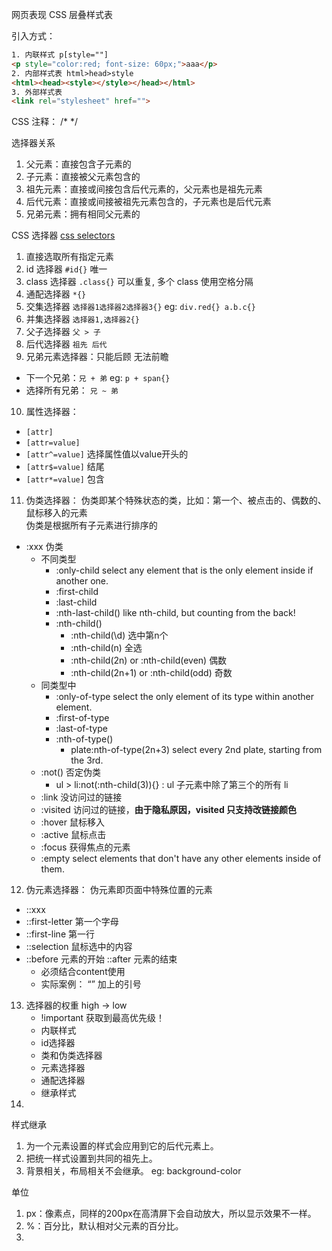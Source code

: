 网页表现
CSS 层叠样式表

引入方式：
```html
1. 内联样式 p[style=""]
<p style="color:red; font-size: 60px;">aaa</p>
2. 内部样式表 html>head>style
<html><head><style></style></head></html>
3. 外部样式表
<link rel="stylesheet" href="">
``` 

CSS 注释： /* */

选择器关系
1. 父元素：直接包含子元素的
2. 子元素：直接被父元素包含的
3. 祖先元素：直接或间接包含后代元素的，父元素也是祖先元素
4. 后代元素：直接或间接被祖先元素包含的，子元素也是后代元素
5. 兄弟元素：拥有相同父元素的

CSS 选择器
[css selectors](https://github.com/flukeout/css-diner)
1. 直接选取所有指定元素
2. id 选择器 `#id{}` 唯一
3. class 选择器 `.class{}` 可以重复, 多个 class 使用空格分隔
4. 通配选择器 `*{}`
5. 交集选择器 `选择器1选择器2选择器3{}` eg: `div.red{} a.b.c{}`
6. 并集选择器 `选择器1,选择器2{}`
7. 父子选择器 `父 > 子`
8. 后代选择器 `祖先 后代`
9. 兄弟元素选择器：只能后顾 无法前瞻
  - 下一个兄弟：`兄 + 弟` eg: `p + span{}`
  - 选择所有兄弟： `兄 ~ 弟` 
10. 属性选择器：
  - `[attr]`
  - `[attr=value]`
  - `[attr^=value]` 选择属性值以value开头的
  - `[attr$=value]` 结尾
  - `[attr*=value]` 包含
11. 伪类选择器：
伪类即某个特殊状态的类，比如：第一个、被点击的、偶数的、鼠标移入的元素  
伪类是根据所有子元素进行排序的
  - :xxx 伪类
    - 不同类型
      - :only-child select any element that is the only element inside if another one.
      - :first-child
      - :last-child
      - :nth-last-child() like nth-child, but counting from the back!
      - :nth-child()
        - :nth-child(\d) 选中第n个
        - :nth-child(n) 全选
        - :nth-child(2n) or :nth-child(even) 偶数
        - :nth-child(2n+1) or :nth-child(odd) 奇数
    - 同类型中
      - :only-of-type select the only element of its type within another element.
      - :first-of-type 
      - :last-of-type 
      - :nth-of-type()
        - plate:nth-of-type(2n+3) select every 2nd plate, starting from the 3rd.
    - :not() 否定伪类
      - ul > li:not(:nth-child(3)){} : ul 子元素中除了第三个的所有 li
    - :link 没访问过的链接
    - :visited 访问过的链接，**由于隐私原因，visited 只支持改链接颜色**
    - :hover 鼠标移入
    - :active 鼠标点击
    - :focus 获得焦点的元素
    - :empty select elements that don't have any other elements inside of them.
12. 伪元素选择器：
伪元素即页面中特殊位置的元素
  - ::xxx
  - ::first-letter 第一个字母
  - ::first-line 第一行
  - ::selection 鼠标选中的内容
  - ::before 元素的开始 ::after 元素的结束
    - 必须结合content使用
    - 实际案例： <q></q> 加上的引号 
13. 选择器的权重 high -> low
    - !important 获取到最高优先级！
    - 内联样式
    - id选择器
    - 类和伪类选择器
    - 元素选择器
    - 通配选择器
    - 继承样式
15. 

样式继承
1. 为一个元素设置的样式会应用到它的后代元素上。
2. 把统一样式设置到共同的祖先上。
3. 背景相关，布局相关不会继承。 eg: background-color

单位
1. px：像素点，同样的200px在高清屏下会自动放大，所以显示效果不一样。
2. %：百分比，默认相对父元素的百分比。
3. 